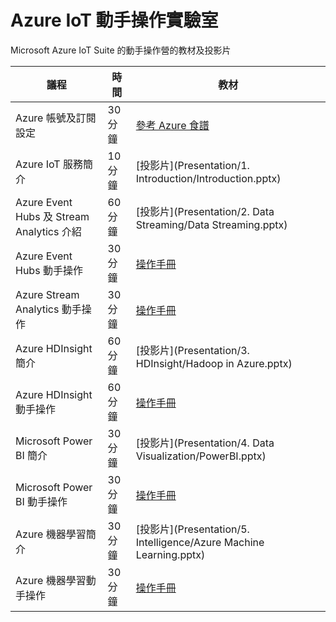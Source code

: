 # Azure IoT 動手操作實驗室

Microsoft Azure IoT Suite 的動手操作營的教材及投影片

議程 | 時間 | 教材
---- | ---- | ---- 
Azure 帳號及訂閱設定 | 30 分鐘 | [參考 Azure 食譜](http://book.azure-recipes.tw/chapter01/01_signup.html)
Azure IoT 服務簡介 | 10 分鐘 | [投影片](Presentation/1. Introduction/Introduction.pptx)
Azure Event Hubs 及 Stream Analytics 介紹 | 60 分鐘 | [投影片](Presentation/2. Data Streaming/Data Streaming.pptx) | [操作手冊](HOL/HOL1-EventHubs.md)
Azure Event Hubs 動手操作 | 30 分鐘 | [操作手冊](HOL/HOL1-EventHubs.md)
Azure Stream Analytics 動手操作 | 30 分鐘 | [操作手冊](HOL/HOL2-StreamAnalytics.md)
Azure HDInsight 簡介 | 60 分鐘 | [投影片](Presentation/3. HDInsight/Hadoop in Azure.pptx)
Azure HDInsight 動手操作 | 60 分鐘 | [操作手冊](HOL/HOL3-HDInsight.md)
Microsoft Power BI 簡介 | 30 分鐘 | [投影片](Presentation/4. Data Visualization/PowerBI.pptx)
Microsoft Power BI 動手操作 | 30 分鐘 | [操作手冊](HOL/HOL4-PowerBI.md)
Azure 機器學習簡介 | 30 分鐘 | [投影片](Presentation/5. Intelligence/Azure Machine Learning.pptx)
Azure 機器學習動手操作 | 30 分鐘 | [操作手冊](HOL/HOL5-MachineLearning.md)